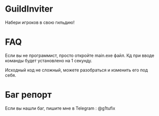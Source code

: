 # GuildInviter
Набери игроков в свою гильдию!

# FAQ
Если вы не программист, просто откройте main.exe файл. Кд при вводе команды будет установлено на 1 секунду. 

Исходный код не сложный, можете разобраться и изменить его под себя.

# Баг репорт
Если вы нашли баг, пишите мне в Telegram : @g1tufix
